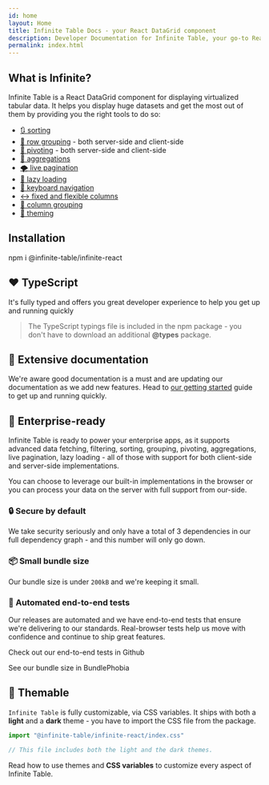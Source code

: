 ```yaml
---
id: home
layout: Home
title: Infinite Table Docs - your React DataGrid component
description: Developer Documentation for Infinite Table, your go-to React DataGrid component to handle huge amounts of data
permalink: index.html
---
```


<HomepageHero />

## What is Infinite?

Infinite Table is a React DataGrid component for displaying virtualized tabular data. It helps you display huge datasets and get the most out of them by providing you the right tools to do so: 

* [🔃 sorting](/docs/latest/learn/working-with-data/sorting)
* [💪 row grouping](/docs/latest/learn/grouping-and-pivoting/grouping-rows) - both server-side and client-side
* [🏢 pivoting](/docs/latest/learn/grouping-and-pivoting/pivoting) - both server-side and client-side
* [🧪 aggregations](/docs/latest/learn/grouping-and-pivoting/grouping-rows#aggregations)
* [🌪️ live pagination](/docs/latest/learn/working-with-data/live-pagination)
* [🌴 lazy loading](/docs/latest/learn/working-with-data/lazy-loading)
* [🧭 keyboard navigation](/docs/latest/learn/keyboard-navigation/navigating-cells)
* [↔️ fixed and flexible columns](/docs/latest/learn/columns/fixed-and-flexible-size)
* [🧩 column grouping](/docs/latest/learn/column-groups)
* [🎨 theming](/docs/latest/learn/theming)


## Installation

<TerminalBlock>
npm i @infinite-table/infinite-react
</TerminalBlock>

## ❤️ TypeScript

It's fully typed and offers you great developer experience to help you get up and running quickly

> The TypeScript typings file is included in the npm package - you don't have to download an additional **@types** package.

## 📄 Extensive documentation

We're aware good documentation is a must and are updating our documentation as we add new features. Head to [our getting started](/docs/latest/learn/getting-started) guide to get up and running quickly.

## 🏢 Enterprise-ready

Infinite Table is ready to power your enterprise apps, as it supports advanced data fetching, filtering, sorting, grouping, pivoting, aggregations, live pagination, lazy loading - all of those with support for both client-side and server-side implementations.

You can choose to leverage our built-in implementations in the browser or you can process your data on the server with full support from our-side.

### 🔒 Secure by default

We take security seriously and only have a total of 3 dependencies in our full dependency graph - and this number will only go down.

### 📦 Small bundle size

Our bundle size is under `200kB` and we're keeping it small.

### 🧪 Automated end-to-end tests

Our releases are automated and we have end-to-end tests that ensure we're delivering to our standards. Real-browser tests help us move with confidence and continue to ship great features.


<HeroCards>
<YouWillLearnCard title="End-to-end tests" newTab path="https://github.com/infinite-table/infinite-react/tree/master/source/examples/src/pages/tests">

Check out our end-to-end tests in Github

</YouWillLearnCard>

<YouWillLearnCard title="Small bundle" newTab path="https://bundlephobia.com/package/@infinite-table/infinite-react">

See our bundle size in BundlePhobia

</YouWillLearnCard>
</HeroCards>


## 🎨 Themable

`Infinite Table` is fully customizable, via CSS variables. It ships with both a **light** and a **dark** theme - you have to import the CSS file from the package.

```ts
import "@infinite-table/infinite-react/index.css"

// This file includes both the light and the dark themes.
```


<HeroCards>
<YouWillLearnCard title="Theming with CSS variables" path="/docs/latest/learn/theming#css-variables">

Read how to use themes and **CSS variables** to customize every aspect of Infinite Table.

</YouWillLearnCard>
</HeroCards>